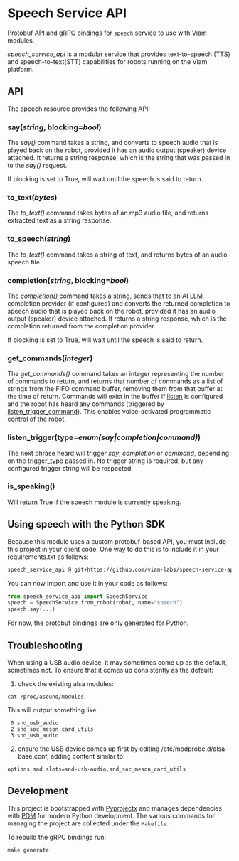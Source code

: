 # Speech Service API

Protobuf API and gRPC bindings for `speech` service to use with Viam modules.

*speech_service_api* is a modular service that provides text-to-speech (TTS) and speech-to-text(STT) capabilities for robots running on the Viam platform.

## API

The speech resource provides the following API:

### say(*string*, blocking=*bool*)

The *say()* command takes a string, and converts to speech audio that is played back on the robot, provided it has an audio output (speaker) device attached.
It returns a string response, which is the string that was passed in to the *say()* request.

If blocking is set to True, will wait until the speech is said to return.

### to_text(*bytes*)

The *to_text()* command takes bytes of an mp3 audio file, and returns extracted text as a string response.

### to_speech(*string*)

The *to_text()* command takes a string of text, and returns bytes of an audio speech file.

### completion(*string*, blocking=*bool*)

The *completion()* command takes a string, sends that to an AI LLM completion provider (if configured) and converts the returned completion to speech audio that is played back on the robot, provided it has an audio output (speaker) device attached.
It returns a string response, which is the completion returned from the completion provider.

If blocking is set to True, will wait until the speech is said to return.

### get_commands(*integer*)

The *get_commands()* command takes an integer representing the number of commands to return, and returns that number of commands as a list of strings from the FIFO command buffer, removing them from that buffer at the time of return.
Commands will exist in the buffer if [listen](#listen) is configured and the robot has heard any commands (triggered by [listen_trigger_command](#listen_trigger_command)).
This enables voice-activated programmatic control of the robot.

### listen_trigger(type=*enum(say|completion|command)*)

The next phrase heard will trigger *say*, *completion* or *command*, depending on the trigger_type passed in.
No trigger string is required, but any configured trigger string will be respected.

### is_speaking()

Will return True if the speech module is currently speaking.

## Using speech with the Python SDK

Because this module uses a custom protobuf-based API, you must include this project in your client code.  One way to do this is to include it in your requirements.txt as follows:

``` txt
speech_service_api @ git+https://github.com/viam-labs/speech-service-api.git@main
```

You can now import and use it in your code as follows:

``` python
from speech_service_api import SpeechService
speech = SpeechService.from_robot(robot, name="speech")
speech.say(...)
```

For now, the protobuf bindings are only generated for Python.

## Troubleshooting

When using a USB audio device, it may sometimes come up as the default, sometimes not.  To ensure that it comes up consistently as the default:

1. check the existing alsa modules:

```
cat /proc/asound/modules
```

This will output something like:

```
 0 snd_usb_audio
 2 snd_soc_meson_card_utils
 3 snd_usb_audio
```

2. ensure the USB device comes up first by editing /etc/modprobe.d/alsa-base.conf, adding content similar to:

```
options snd slots=snd-usb-audio,snd_soc_meson_card_utils
```

## Development

This project is bootstrapped with [Pyprojectx](https://github.com/pyprojectx/pyprojectx) and manages dependencies with [PDM](https://pdm-project.org/latest/#introduction) for modern Python development. The various commands for managing the project are collected under the `Makefile`.

To rebuild the gRPC bindings run:

```
make generate
```
